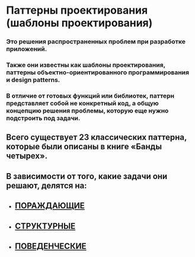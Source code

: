 # Паттерны проектирования (шаблоны проектирования)  
### Это решения распространенных проблем при разработке приложений.
### Также они известны как шаблоны проектирования, паттерны объектно-ориентированного программирования и design patterns.
### В отличие от готовых функций или библиотек, паттерн представляет собой не конкретный код, а общую концепцию решения проблемы, которую еще нужно подстроить под задачи.

## Всего существует 23 классических паттерна, которые были описаны в книге «Банды четырех».
## В зависимости от того, какие задачи они решают, делятся на: 
- ## [ПОРАЖДАЮЩИЕ](patterns/src/main/java/org/example/creationalPatterns/creationalPatterns.md) 
- ## [СТРУКТУРНЫЕ](patterns/src/main/java/org/example/structuralPatterns/structure_patterns.md)
- ## [ПОВЕДЕНЧЕСКИЕ](patterns/src/main/java/org/example/behavioralPatterns/behavioral.md)